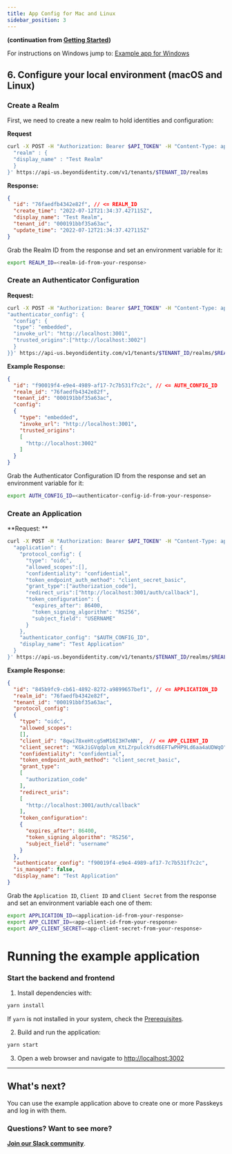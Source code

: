 ```yaml
---
title: App Config for Mac and Linux
sidebar_position: 3
---
```


**(continuation from [Getting Started](/docs/v1/getting-started))**

For instructions on Windows jump to: [Example app for Windows](/docs/v1/example-app-windows)

## 6. Configure your local environment (macOS and Linux)

### Create a Realm

First, we need to create a new realm to hold identities and configuration: 

**Request**
```bash
curl -X POST -H "Authorization: Bearer $API_TOKEN" -H "Content-Type: application/json" -d '{
  "realm" : { 
  "display_name" : "Test Realm" 
  }
}' https://api-us.beyondidentity.com/v1/tenants/$TENANT_ID/realms
```

**Response:**
```json
{
  "id": "76faedfb4342e82f", // <= REALM_ID
  "create_time": "2022-07-12T21:34:37.427115Z",
  "display_name": "Test Realm",
  "tenant_id": "000191bbf35a63ac",
  "update_time": "2022-07-12T21:34:37.427115Z"
}
```

Grab the Realm ID from the response and set an environment variable for it:

```bash
export REALM_ID=<realm-id-from-your-response>
```

### Create an Authenticator Configuration

**Request:**
```bash
curl -X POST -H "Authorization: Bearer $API_TOKEN" -H "Content-Type: application/json" -d '{
"authenticator_config": {
  "config": {
  "type": "embedded",
  "invoke_url": "http://localhost:3001",
  "trusted_origins":["http://localhost:3002"]
  }
}}' https://api-us.beyondidentity.com/v1/tenants/$TENANT_ID/realms/$REALM_ID/authenticator-configs
```

**Example Response:**
```json
{
  "id": "f90019f4-e9e4-4989-af17-7c7b531f7c2c", // <= AUTH_CONFIG_ID
  "realm_id": "76faedfb4342e82f",
  "tenant_id": "000191bbf35a63ac",
  "config":
  {
    "type": "embedded",
    "invoke_url": "http://localhost:3001",
    "trusted_origins":
    [
      "http://localhost:3002"
    ]
  }
}
```

Grab the Authenticator Configuration ID from the response and set an environment variable for it:

```bash
export AUTH_CONFIG_ID=<authenticator-config-id-from-your-response>
```

### Create an Application

**Request: **
```bash
curl -X POST -H "Authorization: Bearer $API_TOKEN" -H "Content-Type: application/json" -d '{
  "application": {
    "protocol_config": {
      "type": "oidc",
      "allowed_scopes":[],
      "confidentiality": "confidential",
      "token_endpoint_auth_method": "client_secret_basic",
      "grant_type":["authorization_code"],
      "redirect_uris":["http://localhost:3001/auth/callback"],
      "token_configuration": {
        "expires_after": 86400,
        "token_signing_algorithm": "RS256",
        "subject_field": "USERNAME"
      }
    },
    "authenticator_config": "$AUTH_CONFIG_ID",
    "display_name": "Test Application"
  }
}' https://api-us.beyondidentity.com/v1/tenants/$TENANT_ID/realms/$REALM_ID/applications
```

**Example Response:**
```json
{
  "id": "845b9fc9-cb61-4892-8272-a9899657bef1", // <= APPLICATION_ID
  "realm_id": "76faedfb4342e82f",
  "tenant_id": "000191bbf35a63ac",
  "protocol_config":
  {
    "type": "oidc",
    "allowed_scopes":
    [],
    "client_id": "8qwi78xeHtcgSmM16I3H7eNN",  // <= APP_CLIENT_ID
    "client_secret": "KGkJiGVqdplvm_KtLZrpulckYsd6EFTwPHP9Ld6aa4aUDWqO", // <= APP_CLIENT_SECRET
    "confidentiality": "confidential",
    "token_endpoint_auth_method": "client_secret_basic",
    "grant_type":
    [
      "authorization_code"
    ],
    "redirect_uris":
    [
      "http://localhost:3001/auth/callback"
    ],
    "token_configuration":
    {
      "expires_after": 86400,
      "token_signing_algorithm": "RS256",
      "subject_field": "username"
    }
  },
  "authenticator_config": "f90019f4-e9e4-4989-af17-7c7b531f7c2c",
  "is_managed": false,
  "display_name": "Test Application"
}
```

Grab the `Application ID`, `Client ID` and `Client Secret` from the response and set an environment variable each one of them:

```bash
export APPLICATION_ID=<application-id-from-your-response>
export APP_CLIENT_ID=<app-client-id-from-your-response>
export APP_CLIENT_SECRET=<app-client-secret-from-your-response>
```

# Running the example application

### Start the backend and frontend
1. Install dependencies with:
  ``` bash
  yarn install
  ```

If `yarn` is not installed in your system, check the [Prerequisites](/docs/v1/getting-started#1-check-the-basics).

2. Build and run the application:
  ``` bash
  yarn start
  ```
3. Open a web browser and navigate to [http://localhost:3002](http://localhost:3002)

---

## What's next? 

You can use the example application above to create one or more Passkeys and log in with them. 

### Questions? Want to see more?

**[Join our Slack community](https://join.slack.com/t/byndid/shared_invite/zt-1anns8n83-NQX4JvW7coi9dksADxgeBQ)**.
